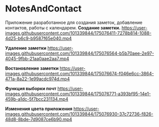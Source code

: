 # NotesAndContact
Приложение разработанное для создания заметок, добавление контактов, работы с календарем.
**Создание заметки.**
https://user-images.githubusercontent.com/101339844/175076411-7278b814-1088-4d25-b6c9-b9587f65e040.mp4

**Удаление заметки**
https://user-images.githubusercontent.com/101339844/175076564-b5b70aee-2e97-4045-9fbb-21aa0aae2aa7.mp4

**Востановление заметки**
https://user-images.githubusercontent.com/101339844/175076674-f046e6cc-3864-471a-8a22-1e99acdc974d.mp4

**Функция выборки почт**
https://user-images.githubusercontent.com/101339844/175076771-a393bf95-14e1-459b-a1dc-5f7bcc231134.mp4

**Изменения цвета приложения**
https://user-images.githubusercontent.com/101339844/175076930-37c72736-f826-48d8-8bde-7d9087ce6b90.mp4

